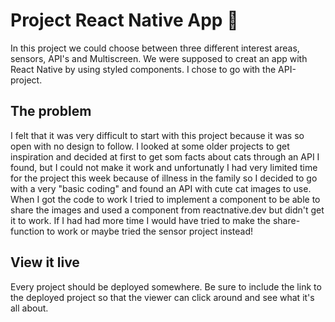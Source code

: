 # Project React Native App 📱

In this project we could choose between three different interest areas, sensors, API's and Multiscreen. We were supposed to creat an app with React Native by using styled components. I chose to go with the API-project.

## The problem

I felt that it was very difficult to start with this project because it was so open with no design to follow. I looked at some older projects to get inspiration and decided at first to get som facts about cats through an API I found, but I could not make it work and unfortunatly I had very limited time for the project this week because of illness in the family so I decided to go with a very "basic coding" and found an API with cute cat images to use. When I got the code to work I tried to implement a component to be able to share the images and used a component from reactnative.dev but didn't get it to work. If I had had more time I would have tried to make the share-function to work or maybe tried the sensor project instead!

## View it live

Every project should be deployed somewhere. Be sure to include the link to the deployed project so that the viewer can click around and see what it's all about.
